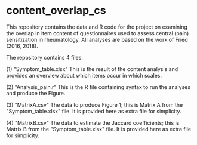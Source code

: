 # content_overlap_cs
This repository contains the data and R code for the project on examining the overlap in item content of questionnaires used to assess central (pain) sensitization in rheumatology. All analyses are based on the work of Fried (2016, 2018).

The repository contains 4 files. 

(1) "Symptom_table.xlsx" 
This is the result of the content analysis and provides an overview about which items occur in which scales.

(2) "Analysis_pain.r"
This is the R file containing syntax to run the analyses and produce the Figure. 

(3) "MatrixA.csv"
The data to produce Figure 1; this is Matrix A from the "Symptom_table.xlsx" file. It is provided here as extra file for simplicity. 

(4) "MatrixB.csv"
The data to estimate the Jaccard coefficients; this is Matrix B from the "Symptom_table.xlsx" file. It is provided here as extra file for simplicity.
